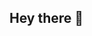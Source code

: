 ## Hey there 👋

<!--
**killjoycircuit/killjoycircuit** is a ✨ _special_ ✨ repository because its `README.md` (this file) appears on your GitHub profile.

- My name is Rutuj Dhawale.
- I am a fourth year engineering undergraduate student at [VJTI Mumbai](https://vjti.ac.in/), India.

## Tech stack

[![CPP, Python, Express, Git, Github, Mongodb, Nodejs ,JavaScript,Visualstudio, Stackoverflow](https://skillicons.dev/icons?i=cpp,py,express,git,github,mongodb,nodejs,js,visualstudio,stackoverflow&perline=10)](https://skillicons.dev)

